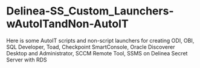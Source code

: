 # Delinea-SS_Custom_Launchers-wAutoITandNon-AutoIT
Here is some AutoIT scripts and non-script launchers for creating ODI, OBI, SQL Developer, Toad, Checkpoint SmartConsole, Oracle Discoverer Desktop and Administrator, SCCM Remote Tool, SSMS on Delinea Secret Server with RDS
